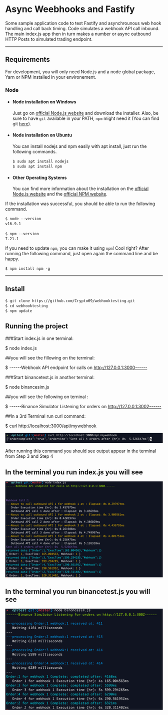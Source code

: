 # Async Weebhooks and Fastify

Some sample application code to test Fastify and asynchrounous web hook handling and call back timing.
Code simulates a webhook API call inbound. The main index.js app then in turn makes a number or async outbound HTTP Posts to simulated trading endpoint.

---
## Requirements

For development, you will only need Node.js and a node global package, Yarn or NPM installed in your environement.

### Node
- #### Node installation on Windows

  Just go on [official Node.js website](https://nodejs.org/) and download the installer.
Also, be sure to have `git` available in your PATH, `npm` might need it (You can find git [here](https://git-scm.com/)).

- #### Node installation on Ubuntu

  You can install nodejs and npm easily with apt install, just run the following commands.

      $ sudo apt install nodejs
      $ sudo apt install npm

- #### Other Operating Systems
  You can find more information about the installation on the [official Node.js website](https://nodejs.org/) and the [official NPM website](https://npmjs.org/).

If the installation was successful, you should be able to run the following command.

    $ node --version
    v16.9.1

    $ npm --version
    7.21.1

If you need to update `npm`, you can make it using `npm`! Cool right? After running the following command, just open again the command line and be happy.

    $ npm install npm -g

---

## Install

    $ git clone https://github.com/Crypto69/webhooktesting.git
    $ cd webhooktesting
    $ npm update

## Running the project

  ###Start index.js in one terminal:  
  
  $ node index.js
  
  ##you will see the fillowing on the terminal:
  
  $ ------Webhook API endpoint for calls on http://127.0.0.1:3000------
  
  ###Start binancetest.js in another terminal: 
  
  $ node binancesim.js
  
  ##you will see the following on terninal : 
  
  $ ------Binance Simulator Listening for orders on http://127.0.0.1:3002------
  
  ##In a 3rd Terminal run curl command: 
  
  $ curl http://localhost:3000/api/mywebhook 

  ![alt text](https://github.com/Crypto69/webhooktesting/blob/bd27e2bf6e5b7206c9e29d36afc6319355c373ff/images/curl%20terminal.png?raw=true)

  After running this command you should see output appear in the terminal from Step 3 and Step 4

 ## In the terminal you run index.js you will see

  ![alt text](https://github.com/Crypto69/webhooktesting/blob/bd27e2bf6e5b7206c9e29d36afc6319355c373ff/images/index%20terminal.png?raw=true)

 ## In the terminal you run binancetest.js you will see

  ![alt text](https://github.com/Crypto69/webhooktesting/blob/bd27e2bf6e5b7206c9e29d36afc6319355c373ff/images/binancesim%20terminal.png?raw=true)

